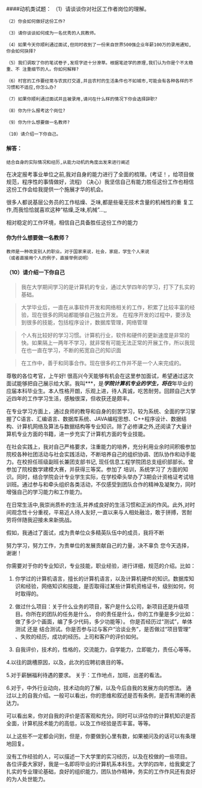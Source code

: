 ####动机类试题：
    （1）请谈谈你对社区工作者岗位的理解。    
    
    （2）你会如何做好这份工作?   
     
    （3）请你谈谈如何成为一名优秀的人民教师。 
       
    （4）如果今天你顺利通过面试,但同时收到了一份来自世界500强企业年薪100万的录用通知,你会如何抉择?   
    
    （5）我们调取了你的笔试卷子,发现字迹十分潦草。根据笔迹学的原理,我们认为你是个不太稳重、不 注重细节的人。你如何解释?  
          
    （6）村官的工作要经常与农民打交道,并且农村的生活条件也不如城市,可能会有各种各样的不习惯和不适应,你怎么办?    
        
    （7）如果你顺利通过面试并且被录用,请问在什么样的情况下你会选择辞职?     

    （8）你为什么报考这个岗位?

    （9）你为什么想要做一名教师?
    
    （10）请介绍一下你自己。
    
    
#### 解答：
    结合自身的实际情况和经历,从能力动机的角度出发来进行阐述
在决定报考事业单位之前,我对自身的能力进行了全面的梳理。(考证！，给项目做规范，程序性的事情做好，流程)
（决心）我坚信自己有能力胜任这份工作也相信这份工作会给我提供一个施展才华的机会。

很多人都说基层公务员的工作枯燥、乏味,都是些毫无技术含量的机械性的重
复工作,而我恰恰就喜欢这种“枯燥,乏味,机械”…,,

相对稳定的工作环境，相信自己具备胜任这份工作的能力

#### 你为什么想要做一名教师？   
    教师是一种改变别人的职业。对于国家来说，社会，家庭，学生个人来说
    （或者直接用个人的例子，直接举例说明）


#### （10）请介绍一下你自己
>   我在大学期间学习的是计算机的专业，通过大学四年的学习，打下了扎实的基础。

>   大学毕业后，一直在从事软件开发和网络相关的工作，积累了比较丰富的经验，现在很多的网站都能够自己独立开发。
在程序开发的过程中，要涉及到很多的技能，包括程序设计，数据库管理，网络管理

>   个人有比较好的学习习惯。计算机行业，软件和硬件的更新速度是非常的快。如果隔上一两年不学习，就非常有可能无法正常的开展工作，所以我现在也一直在学习，不断的拓宽自己的知识面

>   在工作中，善于和同事合作。现在很多的工作并不是一个人来完成的。




尊敬的各位考官，上午好!
很高兴今天能够有机会在这里参加面试，希望通过这次面试能够把自己展示给大家。我叫***，是***学院计算机专业的学生，将在***年毕业的应届本科毕业生。本人性格开朗，乐观上进，待人真诚，吃苦耐劳。回顾自己大学近四年的工作学习生活，感触很深，但收获还是颇丰。

在专业学习方面上，通过良师的教导和自身的刻苦学习，较为系统、全面的学习掌握了C语言、汇编语言、数据库系统、JAVA编程思想、C++程序设计、数据结构、计算机网络及算法与数据结构等专业知识。除了必修课之外,还阅读了大量计算机专业方面的书籍，进一步充实了计算机方面的专业技能。

在社会实践上，我对自己严格要求，注重能力的培养，充分利用业余时间积极参加院校各种社团活动与社会实践活动，不断培养自己的组织协调、团队协作和动手能力。在校担任班级副班长兼团支部书记, 现任信息工程学院团总支组织部部长。曾参加了院校数学建模大赛，并获得三等奖。参加了 培训，系统学习了 方面的知识。同时，结合学院会计专业学生实际，在学校牵头举办了3期会计资格证考试培训班。通过参与和牵头组织各类活动，不仅感受到团队合作的精神及凝聚力，同时增强自己的学习能力和工作能力。

在日常生活中,我崇尚质朴的生活,并养成良好的生活习惯和正派的作风。此外,对时间观念性十分重视，平易近人待人友好,一直以来与人相处融洽，敢于拼搏，苦耐劳将伴随我迎接未来新挑战。

假如，我通过了面试，成为贵单位众多精英队伍中的成员，我将不断

努力学习，努力工作，为贵单位的发展贡献自己的力量，决不辜负 您今天选择，谢谢！

你需要对于你的专业知识，专业技能，职业经验，进行详细，规范的介绍。比如：

1. 你学过的计算机语言，擅长的计算机语言，以及计算机硬件的知识。数据库知识和经验，网络知识和技能，是否取得过某些计算机资格证书，级别如何，何时取得的。

2. 做过什么项目：关于什么业务的项目，客户是什么公司，新项目还是升级项目。你所在的团队的任务是什么， 你的责任是什么，你的工作量是多少比如：做了多少个画面，编了多少代码，多少功能等）。 你是否经历过“测试”，单体测试 还是 结合测试。你是否参与过与客户“洽谈业务”，是否做过“项目管理” 、失败的经历，成功的经历。上司和客户的评价如何。

3. 自我评价，技术的，性格的，交流能力，自学能力，立即能力，责任心等等。

4.以往的跳槽原因，以及，此次的应聘初衷目的等。

5.对于薪酬福利待遇的要求。 关于：工作地点，加班，出差的看法。

6.对于，中外行业动向，技术动向的了解，以及今后自我的发展方向的想法。 通过以上的自我介绍。一般可以看出，你的思维和叙述是否有条例，是否有清晰的表达力。

可以看出来，你对自我的评价是否客观和充分。同时可以评估你的计算机知识是否全面，计算机技术能力的高低，以及工作经验是否丰富。等等。

以上这些不一定都会问到，但是，你要做到心里有数，如果被问及的话可以有条理地回复。

没有工作经验的人，可以描述一下大学里的实习经历，以及在校做的一些项目。 各位评委大家好，我是一名即将毕业的计算机系本科生。大学的四年，给我奠定了扎实的专业理论基础，良好的组织能力，团队协作精神，务实的工作作风还有良好的为人处世能力。
































    